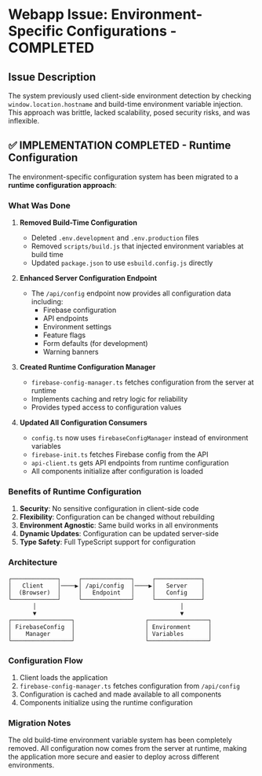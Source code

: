 # Webapp Issue: Environment-Specific Configurations - COMPLETED

## Issue Description

The system previously used client-side environment detection by checking `window.location.hostname` and build-time environment variable injection. This approach was brittle, lacked scalability, posed security risks, and was inflexible.

## ✅ IMPLEMENTATION COMPLETED - Runtime Configuration

The environment-specific configuration system has been migrated to a **runtime configuration approach**:

### What Was Done

1. **Removed Build-Time Configuration**
   - Deleted `.env.development` and `.env.production` files
   - Removed `scripts/build.js` that injected environment variables at build time
   - Updated `package.json` to use `esbuild.config.js` directly

2. **Enhanced Server Configuration Endpoint**
   - The `/api/config` endpoint now provides all configuration data including:
     - Firebase configuration
     - API endpoints
     - Environment settings
     - Feature flags
     - Form defaults (for development)
     - Warning banners

3. **Created Runtime Configuration Manager**
   - `firebase-config-manager.ts` fetches configuration from the server at runtime
   - Implements caching and retry logic for reliability
   - Provides typed access to configuration values

4. **Updated All Configuration Consumers**
   - `config.ts` now uses `firebaseConfigManager` instead of environment variables
   - `firebase-init.ts` fetches Firebase config from the API
   - `api-client.ts` gets API endpoints from runtime configuration
   - All components initialize after configuration is loaded

### Benefits of Runtime Configuration

1. **Security**: No sensitive configuration in client-side code
2. **Flexibility**: Configuration can be changed without rebuilding
3. **Environment Agnostic**: Same build works in all environments
4. **Dynamic Updates**: Configuration can be updated server-side
5. **Type Safety**: Full TypeScript support for configuration

### Architecture

```
┌─────────────┐     ┌──────────────┐     ┌─────────────┐
│   Client    │────▶│ /api/config  │────▶│   Server    │
│  (Browser)  │     │   Endpoint   │     │   Config    │
└─────────────┘     └──────────────┘     └─────────────┘
       │                                         │
       ▼                                         ▼
┌─────────────────┐                    ┌─────────────────┐
│ FirebaseConfig  │                    │ Environment     │
│    Manager      │                    │ Variables       │
└─────────────────┘                    └─────────────────┘
```

### Configuration Flow

1. Client loads the application
2. `firebase-config-manager.ts` fetches configuration from `/api/config`
3. Configuration is cached and made available to all components
4. Components initialize using the runtime configuration

### Migration Notes

The old build-time environment variable system has been completely removed. All configuration now comes from the server at runtime, making the application more secure and easier to deploy across different environments.